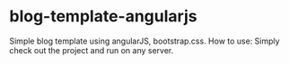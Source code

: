 # blog-template-angularjs
Simple blog template using angularJS, bootstrap.css.
How to use:
Simply check out the project and run on any server.

